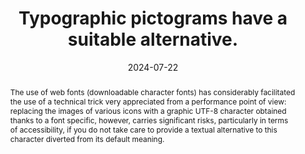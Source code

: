 ---
N: '184'
Rubrique: Présentation
title: Typographic pictograms have a suitable alternative.
abstract: "The use of web fonts (downloadable character fonts) has considerably facilitated the use of a technical trick very appreciated from a performance point of view: replacing the images of various icons with a graphic UTF-8 character obtained thanks to a font specific, however, carries significant risks, particularly in terms of accessibility, if you do not take care to provide a textual alternative to this character diverted from its default meaning."
categories: ["Presentation"]
agrege: O4184-E064
opquast: '4 184'
indiceebook: '64'
description: "Rule n° 064"
before: "063"
weight: "064"
after: "065"
actif: '1'
layout: rules
date: 2024-07-22
tags: ["Accessibility", ""]
objectif: ["Improve the accessibility of content to people with disabilities."]
Meo: ["Test the text containing the character(s) concerned with the sound rendering of the reading software.", "If the software does not recognize the character, then we will use content hidden on display via CSS."]
Controle: ["Examine the code directly to verify that each icon displayed via a font has, where appropriate, an alternative in the HTML content."]
epubcheck: 
ace: 
humancheck: true
Source: ["Opquast"]
Referentiel: [""]
Steps: ["conception", ""]
---